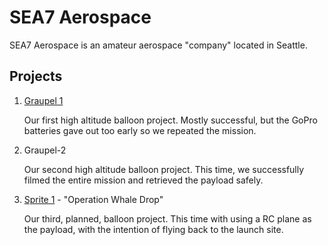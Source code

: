 # SEA7 Aerospace

SEA7 Aerospace is an amateur aerospace "company" located in Seattle.

## Projects

1. [Graupel 1](https://graupel-1.sea7aero.space/)
   
   Our first high altitude balloon project. Mostly successful, but the GoPro batteries gave out too early so we repeated the mission.

1. Graupel-2

    Our second high altitude balloon project. This time, we successfully filmed the entire mission and retrieved the payload safely.

1. [Sprite 1](sprite-1/index) - "Operation Whale Drop"

    Our third, planned, balloon project.  This time with using a RC plane as the payload, with the intention of flying back to the launch site.

